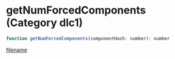 # getNumForcedComponents (Category dlc1)

```js
function getNumForcedComponents(componentHash: number): number
```

[filename](getNumForcedComponents_m.md ':include')